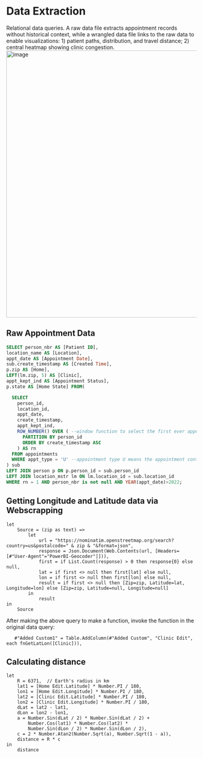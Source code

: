 # Data Extraction
Relational data queries. A raw data file extracts appointment records without historical context, while a wrangled data file links to the raw data to enable visualizations: 1) patient paths, distribution, and travel distance; 2) central heatmap showing clinic congestion.
<img width="806" height="705" alt="image" src="https://github.com/user-attachments/assets/96060be6-3593-4e32-8a6e-1795ce89f2c2" />


## Raw Appointment Data
```sql
SELECT person_nbr AS [Patient ID],
location_name AS [Location],
appt_date AS [Appointment Date],
sub.create_timestamp AS [Created Time],
p.zip AS [Home],
LEFT(lm.zip, 5) AS [Clinic],
appt_kept_ind AS [Appointment Status],
p.state AS [Home State] FROM(

  SELECT
    person_id,
    location_id,
    appt_date,
    create_timestamp,
    appt_kept_ind,
    ROW_NUMBER() OVER ( --window function to select the first ever appointment
      PARTITION BY person_id
      ORDER BY create_timestamp ASC
    ) AS rn
  FROM appointments
  WHERE appt_type = 'U' --appointment type U means the appointment contains the latest update 
) sub
LEFT JOIN person p ON p.person_id = sub.person_id
LEFT JOIN location_mstr lm ON lm.location_id = sub.location_id
WHERE rn = 1 AND person_nbr is not null AND YEAR(appt_date)>2022;
```

## Getting Longitude and Latitude data via Webscrapping
```power bi
let
    Source = (zip as text) =>
        let
            url = "https://nominatim.openstreetmap.org/search?country=us&postalcode=" & zip & "&format=json",
            response = Json.Document(Web.Contents(url, [Headers=[#"User-Agent"="PowerBI-Geocoder"]])),
            first = if List.Count(response) > 0 then response{0} else null,
            lat = if first <> null then first[lat] else null,
            lon = if first <> null then first[lon] else null,
            result = if first <> null then [Zip=zip, Latitude=lat, Longitude=lon] else [Zip=zip, Latitude=null, Longitude=null]
        in
            result
in
    Source
```
After making the above query to make a function, invoke the function in the original data query:
```power bi
   #"Added Custom1" = Table.AddColumn(#"Added Custom", "Clinic Edit", each fnGetLatLon([Clinic])),
```
## Calculating distance
```DAX
let
    R = 6371,  // Earth's radius in km
    lat1 = [Home Edit.Latitude] * Number.PI / 180,
    lon1 = [Home Edit.Longitude] * Number.PI / 180,
    lat2 = [Clinic Edit.Latitude] * Number.PI / 180,
    lon2 = [Clinic Edit.Longitude] * Number.PI / 180,
    dLat = lat2 - lat1,
    dLon = lon2 - lon1,
    a = Number.Sin(dLat / 2) * Number.Sin(dLat / 2) +
        Number.Cos(lat1) * Number.Cos(lat2) *
        Number.Sin(dLon / 2) * Number.Sin(dLon / 2),
    c = 2 * Number.Atan2(Number.Sqrt(a), Number.Sqrt(1 - a)),
    distance = R * c
in
    distance
```
